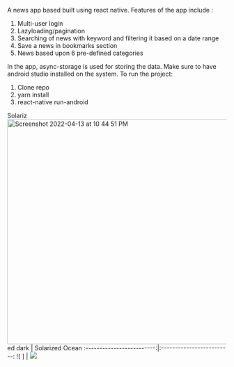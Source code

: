 A news app based built using react native.
Features of the app include : 
1. Multi-user login
2. Lazyloading/pagination
3. Searching of news with keyword and filtering it based on a date range
4. Save a news in bookmarks section
5. News based upon 6 pre-defined categories

In the app, async-storage is used for storing the data.
Make sure to have android studio installed on the system.
To run the project:
1. Clone repo
2. yarn install
3. react-native run-android

Solariz<img width="518" alt="Screenshot 2022-04-13 at 10 44 51 PM" src="https://user-images.githubusercontent.com/75309572/163254046-c05f5ae9-412d-47ea-8d09-80015d4716e7.png">
ed dark             |  Solarized Ocean
:-------------------------:|:-------------------------:
![           ]
  |  ![](<img width="518" alt="Screenshot 2022-04-13 at 10 42 43 PM" src="https://user-images.githubusercontent.com/75309572/163253080-431de42e-4865-4cad-9768-d1dc57aec16c.png">)



